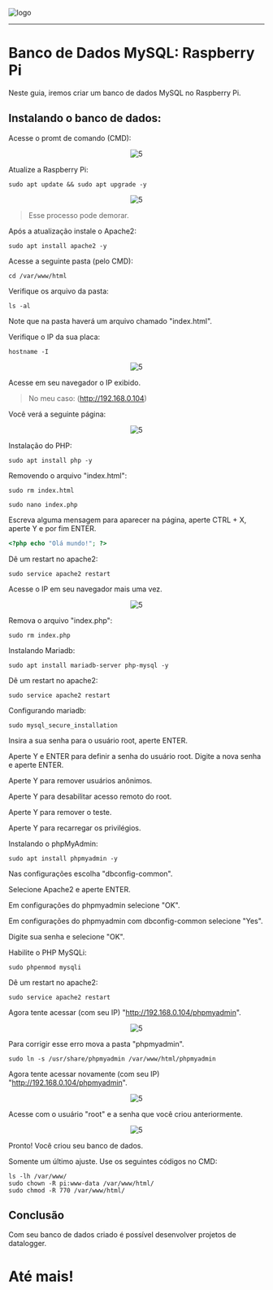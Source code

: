 ![logo](https://i.ibb.co/YthtbLh/Giifff-mid.gif)
***
# Banco de Dados MySQL: Raspberry Pi 
Neste guia, iremos criar um banco de dados MySQL no Raspberry Pi.

## Instalando o banco de dados:

Acesse o promt de comando (CMD):

<p align="center">
  <img src="https://i.ibb.co/0Z8btp1/mysql1.png" alt="5"/>
</p>

Atualize a Raspberry Pi:

```CMD
sudo apt update && sudo apt upgrade -y
```

<p align="center">
  <img src="https://i.ibb.co/tPXJSHD/mysql1.png" alt="5"/>
</p>

> Esse processo pode demorar.

Após a atualização instale o Apache2:
```CMD
sudo apt install apache2 -y
```

Acesse a seguinte pasta (pelo CMD):
```CMD
cd /var/www/html
```

Verifique os arquivo da pasta:
```CMD
ls -al
```

Note que na pasta haverá um arquivo chamado "index.html".

Verifique o IP da sua placa:

```CMD
hostname -I
```

<p align="center">
  <img src="https://i.ibb.co/DKjPbFn/mysql3.png" alt="5"/>
</p>

Acesse em seu navegador o IP exibido.

> No meu caso: (http://192.168.0.104)

Você verá a seguinte página:

<p align="center">
  <img src="https://i.ibb.co/1KWSYZF/mysql4.png" alt="5"/>
</p>

Instalação do PHP:

```CMD
sudo apt install php -y
```

Removendo o arquivo "index.html":

```CMD
sudo rm index.html
```
```CMD
sudo nano index.php
```

Escreva alguma mensagem para aparecer na página, aperte CTRL + X, aperte Y e por fim ENTER.

```php
<?php echo "Olá mundo!"; ?>
```

Dê um restart no apache2:

```CMD
sudo service apache2 restart
```

Acesse o IP em seu navegador mais uma vez.

<p align="center">
  <img src="https://i.ibb.co/Q8YgdmS/mysql5.png" alt="5"/>
</p>

Remova o arquivo "index.php":

```CMD
sudo rm index.php
```

Instalando Mariadb:

```CMD
sudo apt install mariadb-server php-mysql -y
```

Dê um restart no apache2:

```CMD
sudo service apache2 restart
```

Configurando mariadb:

```CMD
sudo mysql_secure_installation
```

Insira a sua senha para o usuário root, aperte ENTER.

Aperte Y e ENTER para definir a senha do usuário root. Digite a nova senha e aperte ENTER.

Aperte Y para remover usuários anônimos.
 
Aperte Y para desabilitar acesso remoto do root.

Aperte Y para remover o teste.

Aperte Y para recarregar os privilégios.


Instalando o phpMyAdmin:

```CMD
sudo apt install phpmyadmin -y
```

Nas configurações escolha "dbconfig-common".

Selecione Apache2 e aperte ENTER.

Em configurações do phpmyadmin selecione "OK".

Em configurações do phpmyadmin com  dbconfig-common selecione "Yes".

Digite sua senha e selecione "OK".


Habilite o PHP MySQLi:

```CMD
sudo phpenmod mysqli
```

Dê um restart no apache2:

```CMD
sudo service apache2 restart
```

Agora tente acessar (com seu IP) "http://192.168.0.104/phpmyadmin".

<p align="center">
  <img src="https://i.ibb.co/FXTwjtY/mysql6.png" alt="5"/>
</p>

Para corrigir esse erro mova a pasta "phpmyadmin".

```CMD
sudo ln -s /usr/share/phpmyadmin /var/www/html/phpmyadmin
```

Agora tente acessar novamente (com seu IP) "http://192.168.0.104/phpmyadmin".

<p align="center">
  <img src="https://i.ibb.co/SRvY8BH/mysql67png.png" alt="5"/>
</p>

Acesse com o usuário "root" e a senha que você criou anteriormente.

<p align="center">
  <img src="https://i.ibb.co/LgyLkWn/mysql61.png" alt="5"/>
</p>

Pronto! Você criou seu banco de dados.

Somente um último ajuste. Use os seguintes códigos no CMD:

```CMD
ls -lh /var/www/
sudo chown -R pi:www-data /var/www/html/
sudo chmod -R 770 /var/www/html/
```

## Conclusão
Com seu banco de dados criado é possível desenvolver projetos de datalogger.

# Até mais!
